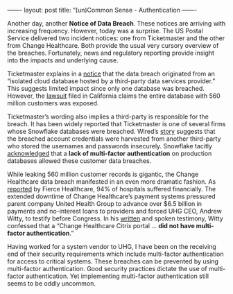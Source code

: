 ——-
layout: post
title: “(un)Common Sense - Authentication 
——-

Another day, another **Notice of Data Breach**. These notices are arriving with increasing frequency. However, today was a surprise. The US Postal Service delivered two incident notices: one from Ticketmaster and the other from Change Healthcare. Both provide the usual very cursory overview of the breaches. Fortunately, news and regulatory reporting provide insight into the impacts and underlying cause.

Ticketmaster explains in a [notice](https://help.ticketmaster.com/hc/en-us/articles/26110487861137-Ticketmaster-Data-Security-Incident) that the data breach originated from an “isolated cloud database hosted by a third-party data services provider.” This suggests limited impact since only one database was breached. However, the [lawsuit](https://www.classaction.org/media/ryan-et-al-v-ticketmaster-llc-et-al.pdf) filed in California claims the entire database with 560 million customers was exposed.

Ticketmaster’s wording also implies a third\-party is responsible for the breach. It has been widely reported that Ticketmaster is one of several firms whose Snowflake databases were breached. Wired’s [story](https://www.wired.com/story/epam-snowflake-ticketmaster-breach-shinyhunters/) suggests that the breached account credentials were harvested from another third-party who stored the usernames and passwords insecurely. Snowflake tacitly [acknowledged](https://snowflake.discourse.group/t/detecting-and-preventing-unauthorized-user-access/8967) that a **lack of multi-factor authentication** on production databases allowed these customer data breaches.

While leaking 560 million customer records is gigantic, the Change Healthcare data breach manifested in an even more dramatic fashion. As [reported](https://www.fiercehealthcare.com/providers/aha-94-hospitals-financially-impacted-change-healthcares-cyberattack) by Fierce Healthcare, 94% of hospitals suffered financially. The extended downtime of Change Healthcare’s payment systems pressured parent company United Health Group to advance over $6.5 billion in payments and no-interest loans to providers and forced UHG CEO, Andrew Witty, to testify before Congress. In his [written](https://s3.documentcloud.org/documents/24626988/uhgs-witty-house-testimony.pdf) and spoken testimony, Witty confessed that a “Change Healthcare Citrix portal … **did not have multi-factor authentication**.”

Having worked for a system vendor to UHG, I have been on the receiving end of their security requirements which include multi-factor authentication for access to critical systems. These breaches can be prevented by using multi-factor authentication. Good security practices dictate the use of multi-factor authentication. Yet implementing multi-factor authentication still seems to be oddly uncommon.